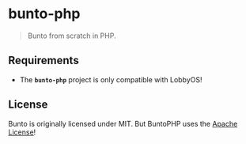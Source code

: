 # bunto-php
> Bunto from scratch in PHP.

## Requirements
 - The **`bunto-php`** project is only compatible with LobbyOS!

## License
Bunto is originally licensed under MIT. But BuntoPHP uses the [Apache License](https://github.com/bunto/bunto-php/blob/master/LICENSE)!
